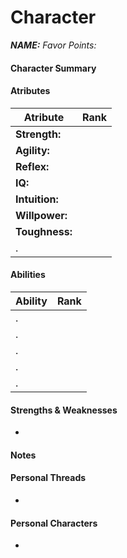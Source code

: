 # Character
***NAME:***
_Favor Points:_

#### Character Summary

#### Atributes
|Atribute|Rank|
|---|---|
|**Strength:**|   |
|**Agility:**|   |
|**Reflex:**|   |
|**IQ:**|   |
|**Intuition:**|   |
|**Willpower:**|   |
|**Toughness:**|   |
|.   |   |

#### Abilities
|Ability|Rank|
|---|---|
|.   |   |
|.   |   |
|.   |   |
|.   |   |
|.   |   |

#### Strengths & Weaknesses
- 

#### Notes

#### Personal Threads
- 
#### Personal Characters
- 

